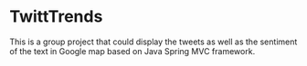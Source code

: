 # TwittTrends
This is a group project that could display the tweets as well as the sentiment of the text in Google map based on Java Spring MVC framework.

